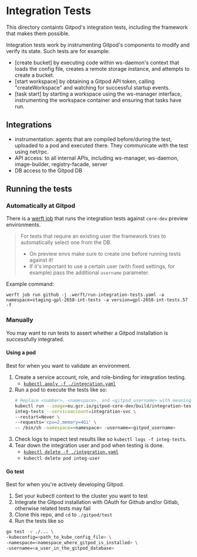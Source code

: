 # Integration Tests

This directory containts Gitpod's integration tests, including the framework that makes them possible.

Integration tests work by instrumenting Gitpod's components to modify and verify its state.
Such tests are for example:
  - [create bucket] by executing code within ws-daemon's context that loads the config file,
    creates a remote storage instance, and attempts to create a bucket.
  - [start workspace] by obtaining a Gitpod API token, calling "createWorkspace" and watching
    for successful startup events.
  - [task start] by starting a workspace using the ws-manager interface, instrumenting the
    workspace container and ensuring that tasks have run.

## Integrations
- instrumentation: agents that are compiled before/during the test, uploaded to a pod and executed there.
                   They communicate with the test using net/rpc.
- API access: to all internal APIs, including ws-manager, ws-daemon, image-builder, registry-facade, server
- DB access to the Gitpod DB

## Running the tests

### Automatically at Gitpod

There is a [werft job](../.werft/run-integration-tests.yaml) that runs the integration tests against `core-dev` preview environments.

 > For tests that require an existing user the framework tries to automatically select one from the DB.
 > - On preview envs make sure to create one before running tests against it!
 > - If it's important to use a certain user (with fixed settings, for example) pass the additional `username` parameter.

Example command:
```
werft job run github -j .werft/run-integration-tests.yaml -a namespace=staging-gpl-2658-int-tests -a version=gpl-2658-int-tests.57 -f
```

### Manually

You may want to run tests to assert whether a Gitpod installation is successfully integrated.

#### Using a pod

Best for when you want to validate an environment.

1. Create a service account, role, and role-binding for integration testing.
   * [`kubectl apply -f ./integration.yaml`](./integration.yaml)
2. Run a pod to execute the tests like so:
    ```bash
    # Replace <number>, <namespace>, and <gitpod_username> with meaningful values
    kubectl run --image=eu.gcr.io/gitpod-core-dev/build/integration-tests:main.<number> \
    integ-tests --serviceaccount=integration-svc \
    --restart=Never \
    --requests='cpu=2,memory=4Gi' \
    -- /bin/sh -namespace=<namespace> -username=<gitpod_username>
    ```
3. Check logs to inspect test results like so `kubectl logs -f integ-tests`.
4. Tear down the integration user and pod when testing is done.
   * [`kubectl delete -f ./integration.yaml`](./integration.yaml)
   * `kubectl delete pod integ-user`

#### Go test

Best for when you're actively developing Gitpod.

1. Set your kubectl context to the cluster you want to test
2. Integrate the Gitpod installation with OAuth for Github and/or Gitlab, otherwise related tests may fail
3. Clone this repo, and `cd` to `./gitpod/test`
4. Run the tests like so
  ```bash
  go test -v ./... \
  -kubeconfig=<path_to_kube_config_file> \
  -namespace=<namespace_where_gitpod_is_installed> \
  -username=<a_user_in_the_gitpod_database>
  ```
